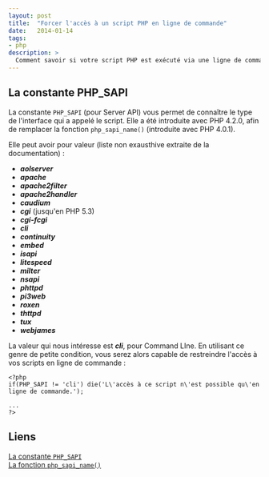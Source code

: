 ```yaml
---
layout: post
title:  "Forcer l'accès à un script PHP en ligne de commande"
date:   2014-01-14
tags: 
- php
description: >
  Comment savoir si votre script PHP est exécuté via une ligne de commande, ou via le protocole HTTP ?
---
```


## La constante PHP_SAPI

La constante `PHP_SAPI` (pour Server API) vous permet de connaître le type de l'interface qui a appelé le script. Elle a été introduite avec PHP 4.2.0, afin de remplacer la fonction `php_sapi_name()` (introduite avec PHP 4.0.1).

Elle peut avoir pour valeur (liste non exausthive extraite de la documentation) :
 
 - ***aolserver***
 - ***apache***
 - ***apache2filter***
 - ***apache2handler***
 - ***caudium***
 - ***cgi*** (jusqu'en PHP 5.3)
 - ***cgi-fcgi***
 - ***cli***
 - ***continuity***
 - ***embed***
 - ***isapi***
 - ***litespeed***
 - ***milter***
 - ***nsapi***
 - ***phttpd***
 - ***pi3web***
 - ***roxen***
 - ***thttpd***
 - ***tux***
 - ***webjames***

La valeur qui nous intéresse est ***cli***, pour Command LIne. En utilisant ce genre de petite condition, vous serez alors capable de restreindre l'accès à vos scripts en ligne de commande :

	<?php
	if(PHP_SAPI != 'cli') die('L\'accès à ce script n\'est possible qu\'en ligne de commande.');

	...
	?>

## Liens
[La constante `PHP_SAPI`](http://php.net/manual/fr/reserved.constants.php#constant.php-sapi)   
[La fonction `php_sapi_name()`](http://www.php.net/manual/fr/function.php-sapi-name.php)   